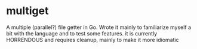 multiget
========

A multiple (parallel?) file getter in Go. Wrote it mainly to familiarize myself a bit with the language and to test some features.
it is currently HORRENDOUS and requires cleanup, mainly to make it more idiomatic